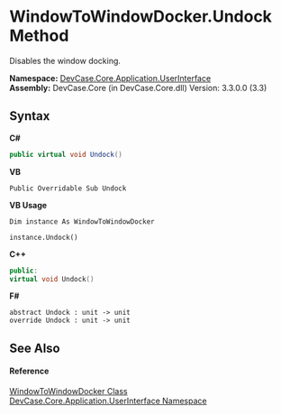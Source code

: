 # WindowToWindowDocker.Undock Method 
 

Disables the window docking.

**Namespace:**&nbsp;<a href="N_DevCase_Core_Application_UserInterface">DevCase.Core.Application.UserInterface</a><br />**Assembly:**&nbsp;DevCase.Core (in DevCase.Core.dll) Version: 3.3.0.0 (3.3)

## Syntax

**C#**<br />
``` C#
public virtual void Undock()
```

**VB**<br />
``` VB
Public Overridable Sub Undock
```

**VB Usage**<br />
``` VB Usage
Dim instance As WindowToWindowDocker

instance.Undock()
```

**C++**<br />
``` C++
public:
virtual void Undock()
```

**F#**<br />
``` F#
abstract Undock : unit -> unit 
override Undock : unit -> unit 
```


## See Also


#### Reference
<a href="T_DevCase_Core_Application_UserInterface_WindowToWindowDocker">WindowToWindowDocker Class</a><br /><a href="N_DevCase_Core_Application_UserInterface">DevCase.Core.Application.UserInterface Namespace</a><br />